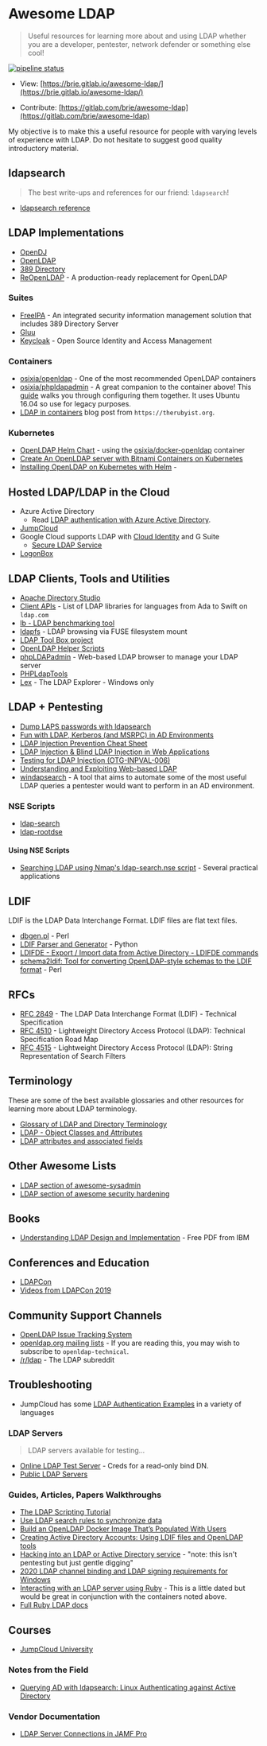 # Awesome LDAP
> Useful resources for learning more about and using LDAP whether you are a developer, pentester, network defender or something else cool! 

[![pipeline status](https://gitlab.com/brie/awesome-ldap/badges/main/pipeline.svg)](https://gitlab.com/brie/awesome-ldap/-/commits/main) 

  * View: [https://brie.gitlab.io/awesome-ldap/](https://brie.gitlab.io/awesome-ldap/)

  * Contribute: [https://gitlab.com/brie/awesome-ldap](https://gitlab.com/brie/awesome-ldap)

My objective is to make this a useful resource for people with varying levels of experience with LDAP. Do not hesitate to suggest good quality introductory material. 

## ldapsearch

> The best write-ups and references for our friend: `ldapsearch`!

  - [ldapsearch reference](https://malicious.link/post/2022/ldapsearch-reference/)

## LDAP Implementations

  - [OpenDJ](https://www.openidentityplatform.org/opendj)
  - [OpenLDAP](https://www.openldap.org/)
  - [389 Directory](https://directory.fedoraproject.org/)
  - [ReOpenLDAP](https://github.com/erthink/ReOpenLDAP) - A production-ready replacement for OpenLDAP

### Suites
  - [FreeIPA](https://www.freeipa.org/page/Main_Page) - An integrated security information management solution that includes 389 Directory Server
  - [Gluu](https://www.gluu.org/)
  - [Keycloak](https://www.keycloak.org/) - Open Source Identity and Access Management

### Containers
  - [osixia/openldap](https://hub.docker.com/r/osixia/openldap/) - One of the most recommended OpenLDAP containers
  - [osixia/phpldapadmin](https://hub.docker.com/r/osixia/phpldapadmin/) - A great companion to the container above! This [guide](https://scytalelabs.com/setup-and-configure-openldap-using-docker-image-on-ubuntu-16-04/) walks you through configuring them together. It uses Ubuntu 16.04 so use for legacy purposes. 
  - [LDAP in containers](https://therubyist.org/2020/04/03/ldap-in-containers/) blog post from `https://therubyist.org`. 

### Kubernetes

  - [OpenLDAP Helm Chart](https://github.com/jp-gouin/helm-openldap) - using the [osixia/docker-openldap](https://github.com/osixia/docker-openldap) container
  - [Create An OpenLDAP server with Bitnami Containers on Kubernetes](https://docs.bitnami.com/tutorials/create-openldap-server-kubernetes/)
  - [Installing OpenLDAP on Kubernetes with Helm](https://www.talkingquickly.co.uk/installing-openldap-kubernetes-helm) - 

## Hosted LDAP/LDAP in the Cloud

  - Azure Active Directory
    - Read [LDAP authentication with Azure Active Directory](https://learn.microsoft.com/en-us/azure/active-directory/fundamentals/auth-ldap).
  - [JumpCloud](https://support.jumpcloud.com/s/article/using-jumpclouds-ldap-as-a-service1)
  - Google Cloud supports LDAP with [Cloud Identity](https://cloud.google.com/blog/products/identity-security/cloud-identity-now-provides-access-to-traditional-apps-with-secure-ldap) and G Suite 
    - [Secure LDAP Service](https://support.google.com/cloudidentity/answer/9048516?hl=en)
  - [LogonBox](https://www.logonbox.com/)    

## LDAP Clients, Tools and Utilities
  - [Apache Directory Studio](https://directory.apache.org/studio/)
  - [Client APIs](https://ldap.com/client-apis/) - List of LDAP libraries for languages from Ada to Swift on `ldap.com`
  - [lb - LDAP benchmarking tool](https://github.com/hamano/lb)
  - [ldapfs](https://github.com/mgale/ldapfs) - LDAP browsing via FUSE filesystem mount
  - [LDAP Tool Box project](https://ltb-project.org/doku.php)
  - [OpenLDAP Helper Scripts](https://www.port389.org/docs/389ds/scripts.html)
  - [phpLDAPadmin](http://phpldapadmin.sourceforge.net/wiki/index.php/Main_Page) - Web-based LDAP browser to manage your LDAP server
  - [PHPLdapTools](http://www.phpldaptools.com/)
  - [Lex](http://www.ldapexplorer.com/) - The LDAP Explorer - Windows only

## LDAP + Pentesting
  - [Dump LAPS passwords with ldapsearch](https://room362.com/post/2017/dump-laps-passwords-with-ldapsearch/)
  - [Fun with LDAP, Kerberos (and MSRPC) in AD Environments](https://speakerdeck.com/ropnop/fun-with-ldap-kerberos-and-msrpc-in-ad-environments?slide=17)
  - [LDAP Injection Prevention Cheat Sheet](https://cheatsheetseries.owasp.org/cheatsheets/LDAP_Injection_Prevention_Cheat_Sheet.html)
  - [LDAP Injection & Blind LDAP Injection in Web Applications](https://www.blackhat.com/presentations/bh-europe-08/Alonso-Parada/Whitepaper/bh-eu-08-alonso-parada-WP.pdf)
  - [Testing for LDAP Injection (OTG-INPVAL-006)](https://kennel209.gitbooks.io/owasp-testing-guide-v4/en/web_application_security_testing/testing_for_ldap_injection_otg-inpval-006.html)
  - [Understanding and Exploiting Web-based LDAP](https://www.sans.org/blog/understanding-and-exploiting-web-based-ldap/)
  - [windapsearch](https://github.com/ropnop/windapsearch) - A tool that aims to automate some of the most useful LDAP queries a pentester would want to perform in an AD environment.

### NSE Scripts
  - [ldap-search](https://nmap.org/nsedoc/scripts/ldap-search.html)
  - [ldap-rootdse](https://nmap.org/nsedoc/scripts/ldap-rootdse.html)

#### Using NSE Scripts
  - [Searching LDAP using Nmap's ldap-search.nse script](https://fadedlab.wordpress.com/2017/07/25/searching-ldap-using-nmaps-ldap-search-nse/) - Several practical applications

## LDIF 
LDIF is the LDAP Data Interchange Format. LDIF files are flat text files. 

  - [dbgen.pl](https://linux.die.net/man/1/dbgen.pl) - Perl
  - [LDIF Parser and Generator](https://www.python-ldap.org/en/latest/reference/ldif.html) - Python 
  - [LDIFDE - Export / Import data from Active Directory - LDIFDE commands ](https://support.microsoft.com/en-us/help/555636)
  - [schema2ldif: Tool for converting OpenLDAP-style schemas to the LDIF format](https://gitlab.fusiondirectory.org/fusiondirectory/schema2ldif) - Perl

## RFCs

  - [RFC 2849](https://tools.ietf.org/html/rfc2849) - The LDAP Data Interchange Format (LDIF) - Technical Specification
  - [RFC 4510](https://tools.ietf.org/html/rfc4510) -  Lightweight Directory Access Protocol (LDAP): Technical Specification Road Map
  - [RFC 4515](https://tools.ietf.org/html/rfc4515) - Lightweight Directory Access Protocol (LDAP): String Representation of Search Filters

## Terminology
These are some of the best available glossaries and other resources for learning more about LDAP terminology.

  - [Glossary of LDAP and Directory Terminology](https://ldapwiki.com/wiki/Glossary%20Of%20LDAP%20And%20Directory%20Terminology)
  - [LDAP - Object Classes and Attributes](https://www.zytrax.com/books/ldap/ape/)
  - [LDAP attributes and associated fields](https://docs.bmc.com/docs/fpsc121/ldap-attributes-and-associated-fields-495323340.html)

## Other Awesome Lists
  - [LDAP section of awesome-sysadmin](https://github.com/n1trux/awesome-sysadmin#ldap)
  - [LDAP section of awesome security hardening](https://github.com/decalage2/awesome-security-hardening#ldap)

## Books
  - [Understanding LDAP Design and Implementation](https://www.redbooks.ibm.com/redbooks/pdfs/sg244986.pdf) - Free PDF from IBM

## Conferences and Education
  - [LDAPCon](https://ldapcon.org/2019/)
  - [Videos from LDAPCon 2019](https://www.youtube.com/channel/UCbozYVV-XTqzx-eTSI4I84A/videos)

## Community Support Channels
  - [OpenLDAP Issue Tracking System](https://bugs.openldap.org/)
  - [openldap.org mailing lists](https://lists.openldap.org/hyperkitty/) - If you are reading this, you may wish to subscribe to `openldap-technical`. 
  - [/r/ldap](https://reddit.com/r/ldap) - The LDAP subreddit

## Troubleshooting

  - JumpCloud has some [LDAP Authentication Examples](https://github.com/TheJumpCloud/support/tree/master/scripts/authentication_examples/ldap) in a variety of languages

### LDAP Servers

> LDAP servers available for testing...

  - [Online LDAP Test Server](https://www.forumsys.com/2022/05/10/online-ldap-test-server/) - Creds for a read-only bind DN. 
  - [Public LDAP Servers](https://ldapwiki.com/wiki/Public%20LDAP%20Servers)

### Guides, Articles, Papers Walkthroughs

  - [The LDAP Scripting Tutorial](http://www.selfadsi.org/index.htm)
  - [Use LDAP search rules to synchronize data](https://support.google.com/cloudidentity/answer/6126589)
  - [Build an OpenLDAP Docker Image That’s Populated With Users](https://medium.com/better-programming/ldap-docker-image-with-populated-users-3a5b4d090aa4)
  - [Creating Active Directory Accounts: Using LDIF files and OpenLDAP tools](http://pig.made-it.com/pig-adusers.html)
  - [Hacking into an LDAP or Active Directory service](https://pub.nethence.com/server/active-directory) - "note: this isn't pentesting but just gentle digging"
  - [2020 LDAP channel binding and LDAP signing requirements for Windows](https://support.microsoft.com/en-us/help/4520412/2020-ldap-channel-binding-and-ldap-signing-requirements-for-windows)
  - [Interacting with an LDAP server using Ruby](https://www.tutorialspoint.com/ruby/ruby_ldap.htm) - This is a little dated but would be great in conjunction with the containers noted above.
  - [Full Ruby LDAP docs](http://ruby-ldap.sourceforge.net/rdoc/)

## Courses

  - [JumpCloud University](https://university.jumpcloud.com/collections)

### Notes from the Field

  - [Querying AD with ldapsearch: Linux Authenticating against Active Directory](https://www.cs.rug.nl/~jurjen/ApprenticesNotes/ldapsearch_ad_query.html)

### Vendor Documentation

  - [LDAP Server Connections in JAMF Pro](https://docs.jamf.com/technical-articles/LDAP_Server_Connections_in_Jamf_Pro.html?hl=ldap)
